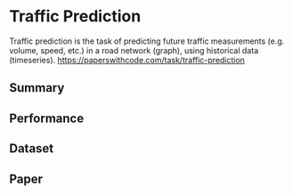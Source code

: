 # Traffic Prediction

Traffic prediction is the task of predicting future traffic measurements (e.g. volume, speed, etc.) in a road network (graph), using historical data (timeseries).
https://paperswithcode.com/task/traffic-prediction

## Summary

## Performance

## Dataset

## Paper


